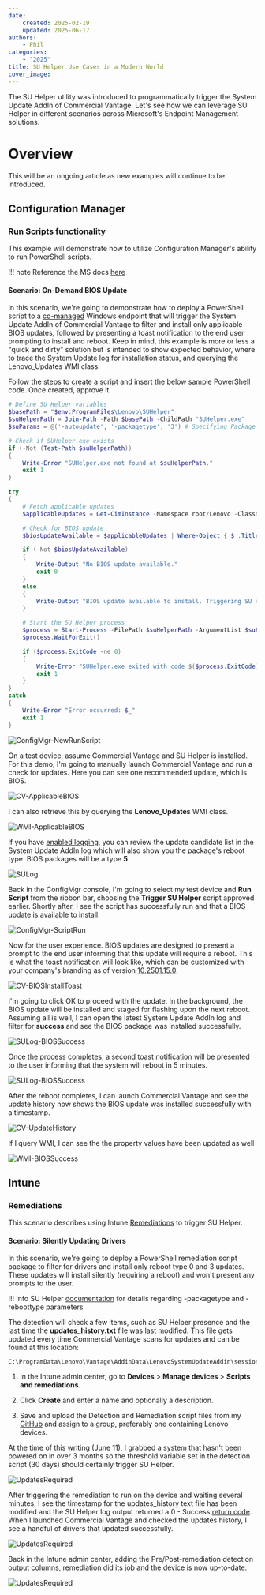 ```yaml
---
date:
    created: 2025-02-19
    updated: 2025-06-17
authors:
    - Phil
categories:
    - "2025"
title: SU Helper Use Cases in a Modern World
cover_image:
---
```


The SU Helper utility was introduced to programmatically trigger the System Update AddIn of Commercial Vantage. Let's see how we can leverage SU Helper in different scenarios across Microsoft's Endpoint Management solutions.

<!-- more -->

# Overview

This will be an ongoing article as new examples will continue to be introduced.

## Configuration Manager

### Run Scripts functionality

This example will demonstrate how to utilize Configuration Manager's ability to run PowerShell scripts.

!!! note
    Reference the MS docs [here](https://learn.microsoft.com/mem/configmgr/apps/deploy-use/create-deploy-scripts)

#### Scenario: On-Demand BIOS Update

In this scenario, we're going to demonstrate how to deploy a PowerShell script to a [co-managed](https://learn.microsoft.com/mem/configmgr/comanage/overview) Windows endpoint that will trigger the System Update AddIn of Commercial Vantage to filter and install only applicable BIOS updates, followed by presenting a toast notification to the end user prompting to install and reboot. Keep in mind, this example is more or less a "quick and dirty" solution but is intended to show expected behavior, where to trace the System Update log for installation status, and querying the Lenovo_Updates WMI class.

Follow the steps to [create a script](https://learn.microsoft.com/mem/configmgr/apps/deploy-use/create-deploy-scripts#create-a-script) and insert the below sample PowerShell code. Once created, approve it.

```powershell
# Define SU Helper variables
$basePath = "$env:ProgramFiles\Lenovo\SUHelper"
$suHelperPath = Join-Path -Path $basePath -ChildPath "SUHelper.exe"
$suParams = @('-autoupdate', '-packagetype', '3') # Specifying Package Type 3 to filter only BIOS updates (https://docs.lenovocdrt.com/guides/cv/suhelper/#-packagetype-string)

# Check if SUHelper.exe exists
if (-Not (Test-Path $suHelperPath))
{
    Write-Error "SUHelper.exe not found at $suHelperPath."
    exit 1
}

try
{
    # Fetch applicable updates
    $applicableUpdates = Get-CimInstance -Namespace root/Lenovo -ClassName Lenovo_Updates | Where-Object { $_.Status -eq "Applicable" }

    # Check for BIOS update
    $biosUpdateAvailable = $applicableUpdates | Where-Object { $_.Title -match "BIOS" }

    if (-Not $biosUpdateAvailable)
    {
        Write-Output "No BIOS update available."
        exit 0
    }
    else
    {
        Write-Output "BIOS update available to install. Triggering SU Helper."
    }

    # Start the SU Helper process
    $process = Start-Process -FilePath $suHelperPath -ArgumentList $suParams -NoNewWindow -PassThru
    $process.WaitForExit()

    if ($process.ExitCode -ne 0)
    {
        Write-Error "SUHelper.exe exited with code $($process.ExitCode)."
        exit 1
    }
}
catch
{
    Write-Error "Error occurred: $_"
    exit 1
}
```

![ConfigMgr-NewRunScript](https://cdrt.github.io/mk_blog/img/2025/suhelper_use_cases/image1.jpg)

On a test device, assume Commercial Vantage and SU Helper is installed. For this demo, I'm going to manually launch Commercial Vantage and run a check for updates. Here you can see one recommended update, which is BIOS.

![CV-ApplicableBIOS](https://cdrt.github.io/mk_blog/img/2025/suhelper_use_cases/image2.jpg)

I can also retrieve this by querying the **Lenovo_Updates** WMI class.

![WMI-ApplicableBIOS](https://cdrt.github.io/mk_blog/img/2025/suhelper_use_cases/image3.jpg)

If you have [enabled logging](https://docs.lenovocdrt.com/guides/cv/commercial_vantage/), you can review the update candidate list in the System Update AddIn log which will also show you the package's reboot type. BIOS packages will be a type **5**.

![SULog](https://cdrt.github.io/mk_blog/img/2025/suhelper_use_cases/image4.jpg)

Back in the ConfigMgr console, I'm going to select my test device and **Run Script** from the ribbon bar, choosing the **Trigger SU Helper** script approved earlier. Shortly after, I see the script has successfully run and that a BIOS update is available to install.

![ConfigMgr-ScriptRun](https://cdrt.github.io/mk_blog/img/2025/suhelper_use_cases/image5.jpg)

Now for the user experience. BIOS updates are designed to present a prompt to the end user informing that this update will require a reboot. This is what the toast notification will look like, which can be customized with your company's branding as of version [10.2501.15.0](https://docs.lenovocdrt.com/guides/cv/#v102501150-january-2025).

![CV-BIOSInstallToast](https://cdrt.github.io/mk_blog/img/2025/suhelper_use_cases/image7.jpg)

I'm going to click OK to proceed with the update. In the background, the BIOS update will be installed and staged for flashing upon the next reboot. Assuming all is well, I can open the latest System Update AddIn log and filter for **success** and see the BIOS package was installed successfully.

![SULog-BIOSSuccess](https://cdrt.github.io/mk_blog/img/2025/suhelper_use_cases/image6.jpg)

Once the process completes, a second toast notification will be presented to the user informing that the system will reboot in 5 minutes.

![SULog-BIOSSuccess](https://cdrt.github.io/mk_blog/img/2025/suhelper_use_cases/image8.jpg)

After the reboot completes, I can launch Commercial Vantage and see the update history now shows the BIOS update was installed successfully with a timestamp.

![CV-UpdateHistory](https://cdrt.github.io/mk_blog/img/2025/suhelper_use_cases/image9.jpg)

If I query WMI, I can see the the property values have been updated as well

![WMI-BIOSSuccess](https://cdrt.github.io/mk_blog/img/2025/suhelper_use_cases/image10.jpg)

## Intune

### Remediations

This scenario describes using Intune [Remediations](https://learn.microsoft.com/intune/intune-service/fundamentals/remediations) to trigger SU Helper.

#### Scenario: Silently Updating Drivers

In this scenario, we're going to deploy a PowerShell remediation script package to filter for drivers and install only reboot type 0 and 3 updates. These updates will install silently (requiring a reboot) and won't present any prompts to the user.

!!! info
    SU Helper [documentation](https://docs.lenovocdrt.com/guides/cv/suhelper/#-packagetype-string) for details regarding -packagetype and -reboottype parameters

The detection will check a few items, such as SU Helper presence and the last time the **updates_history.txt** file was last modified. This file gets updated every time Commercial Vantage scans for updates and can be found at this location:

```dos
C:\ProgramData\Lenovo\Vantage\AddinData\LenovoSystemUpdateAddin\session
```

1. In the Intune admin center, go to **Devices** > **Manage devices** > **Scripts and remediations**.

2. Click **Create** and enter a name and optionally a description.

3. Save and upload the Detection and Remediation script files from my [GitHub](https://github.com/philjorgensen/Intune/tree/main/Remediations/Apps/Commercial%20Vantage/SU%20Helper) and assign to a group, preferably one containing Lenovo devices.

At the time of this writing (June 11), I grabbed a system that hasn't been powered on in over 3 months so the threshold variable set in the detection script (30 days) should certainly trigger SU Helper.

![UpdatesRequired](https://cdrt.github.io/mk_blog/img/2025/suhelper_use_cases/image11.png)

After triggering the remediation to run on the device and waiting several minutes, I see the timestamp for the updates_history text file has been modified and the SU Helper log output returned a 0 - Success [return code](https://docs.lenovocdrt.com/guides/cv/suhelper/#possible-return-codes). When I launched Commercial Vantage and checked the updates history, I see a handful of drivers that updated successfully.

![UpdatesRequired](https://cdrt.github.io/mk_blog/img/2025/suhelper_use_cases/image12.png)

Back in the Intune admin center, adding the Pre/Post-remediation detection output columns, remediation did its job and the device is now up-to-date.

![UpdatesRequired](https://cdrt.github.io/mk_blog/img/2025/suhelper_use_cases/image13.png)